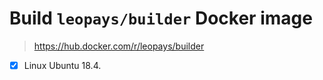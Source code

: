 # Build `leopays/builder` Docker image
> https://hub.docker.com/r/leopays/builder
- [x] Linux Ubuntu 18.4.

